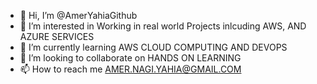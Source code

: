 - 👋 Hi, I’m @AmerYahiaGithub
- 👀 I’m interested in Working in real world Projects inlcuding AWS, AND AZURE SERVICES 
- 🌱 I’m currently learning AWS CLOUD COMPUTING AND DEVOPS 
- 💞️ I’m looking to collaborate on HANDS ON LEARNING 
- 📫 How to reach me AMER.NAGI.YAHIA@GMAIL.COM

<!---
AmerYahiaGithub/AmerYahiaGithub is a ✨ special ✨ repository because its `README.md` (this file) appears on your GitHub profile.
You can click the Preview link to take a look at your changes.
--->
